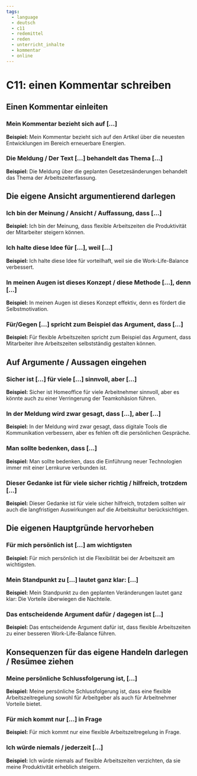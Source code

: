 ```yaml
---
tags:
  - language
  - deutsch
  - c11
  - redemittel
  - reden
  - unterricht_inhalte
  - kommentar
  - online
---
```



# C11: einen Kommentar schreiben

## Einen Kommentar einleiten

### Mein Kommentar bezieht sich auf [...]

__Beispiel:__ Mein Kommentar bezieht sich auf den Artikel über die neuesten Entwicklungen im Bereich erneuerbare Energien.

### Die Meldung / Der Text [...] behandelt das Thema [...]

__Beispiel:__ Die Meldung über die geplanten Gesetzesänderungen behandelt das Thema der Arbeitszeiterfassung.

## Die eigene Ansicht argumentierend darlegen

### Ich bin der Meinung / Ansicht / Auffassung, dass [...]

__Beispiel:__ Ich bin der Meinung, dass flexible Arbeitszeiten die Produktivität der Mitarbeiter steigern können.

### Ich halte diese Idee für [...], weil [...]

__Beispiel:__ Ich halte diese Idee für vorteilhaft, weil sie die Work-Life-Balance verbessert.

### In meinen Augen ist dieses Konzept / diese Methode [...], denn [...]

__Beispiel:__ In meinen Augen ist dieses Konzept effektiv, denn es fördert die Selbstmotivation.

### Für/Gegen [...] spricht zum Beispiel das Argument, dass [...]

__Beispiel:__ Für flexible Arbeitszeiten spricht zum Beispiel das Argument, dass Mitarbeiter ihre Arbeitszeiten selbstständig gestalten können.

## Auf Argumente / Aussagen eingehen

### Sicher ist [...] für viele [...] sinnvoll, aber [...]

__Beispiel:__ Sicher ist Homeoffice für viele Arbeitnehmer sinnvoll, aber es könnte auch zu einer Verringerung der Teamkohäsion führen.

### In der Meldung wird zwar gesagt, dass [...], aber [...]

__Beispiel:__ In der Meldung wird zwar gesagt, dass digitale Tools die Kommunikation verbessern, aber es fehlen oft die persönlichen Gespräche.

### Man sollte bedenken, dass [...]

__Beispiel:__ Man sollte bedenken, dass die Einführung neuer Technologien immer mit einer Lernkurve verbunden ist.

### Dieser Gedanke ist für viele sicher richtig / hilfreich, trotzdem [...]

__Beispiel:__ Dieser Gedanke ist für viele sicher hilfreich, trotzdem sollten wir auch die langfristigen Auswirkungen auf die Arbeitskultur berücksichtigen.

## Die eigenen Hauptgründe hervorheben

### Für mich persönlich ist [...] am wichtigsten

__Beispiel:__ Für mich persönlich ist die Flexibilität bei der Arbeitszeit am wichtigsten.

### Mein Standpunkt zu [...] lautet ganz klar: [...]

__Beispiel:__ Mein Standpunkt zu den geplanten Veränderungen lautet ganz klar: Die Vorteile überwiegen die Nachteile.

### Das entscheidende Argument dafür / dagegen ist [...]

__Beispiel:__ Das entscheidende Argument dafür ist, dass flexible Arbeitszeiten zu einer besseren Work-Life-Balance führen.

## Konsequenzen für das eigene Handeln darlegen / Resümee ziehen

### Meine persönliche Schlussfolgerung ist, [...]

__Beispiel:__ Meine persönliche Schlussfolgerung ist, dass eine flexible Arbeitszeitregelung sowohl für Arbeitgeber als auch für Arbeitnehmer Vorteile bietet.

### Für mich kommt nur [...] in Frage

__Beispiel:__ Für mich kommt nur eine flexible Arbeitszeitregelung in Frage.

### Ich würde niemals / jederzeit [...]

__Beispiel:__ Ich würde niemals auf flexible Arbeitszeiten verzichten, da sie meine Produktivität erheblich steigern.
